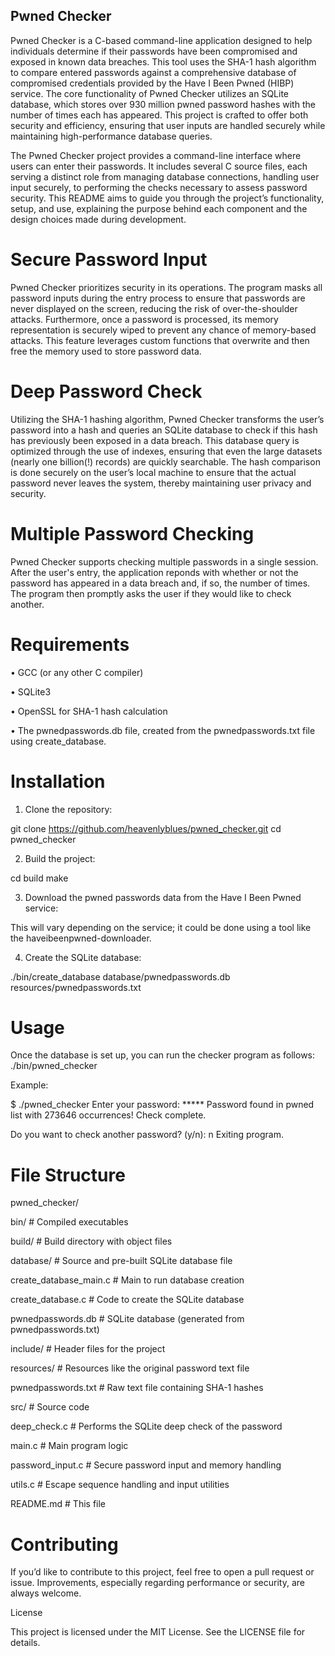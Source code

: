 ## Pwned Checker

Pwned Checker is a C-based command-line application designed to help individuals determine if their passwords have been compromised and exposed in known data breaches. This tool uses the SHA-1 hash algorithm to compare entered passwords against a comprehensive database of compromised credentials provided by the Have I Been Pwned (HIBP) service. The core functionality of Pwned Checker utilizes an SQLite database, which stores over 930 million pwned password hashes with the number of times each has appeared. This project is crafted to offer both security and efficiency, ensuring that user inputs are handled securely while maintaining high-performance database queries.

The Pwned Checker project provides a command-line interface where users can enter their passwords. It includes several C source files, each serving a distinct role from managing database connections, handling user input securely, to performing the checks necessary to assess password security. This README aims to guide you through the project’s functionality, setup, and use, explaining the purpose behind each component and the design choices made during development.

# Secure Password Input

Pwned Checker prioritizes security in its operations. The program masks all password inputs during the entry process to ensure that passwords are never displayed on the screen, reducing the risk of over-the-shoulder attacks. Furthermore, once a password is processed, its memory representation is securely wiped to prevent any chance of memory-based attacks. This feature leverages custom functions that overwrite and then free the memory used to store password data.

# Deep Password Check

Utilizing the SHA-1 hashing algorithm, Pwned Checker transforms the user’s password into a hash and queries an SQLite database to check if this hash has previously been exposed in a data breach. This database query is optimized through the use of indexes, ensuring that even the large datasets (nearly one billion(!) records) are quickly searchable. The hash comparison is done securely on the user’s local machine to ensure that the actual password never leaves the system, thereby maintaining user privacy and security.

# Multiple Password Checking

Pwned Checker supports checking multiple passwords in a single session. After the user's entry, the application reponds with whether or not the password has appeared in a data breach and, if so, the number of times. The program then promptly asks the user if they would like to check another.


# Requirements

• GCC (or any other C compiler)

• SQLite3

• OpenSSL for SHA-1 hash calculation

• The pwnedpasswords.db file, created from the pwnedpasswords.txt file using create_database.


# Installation

1. Clone the repository:

git clone https://github.com/heavenlyblues/pwned_checker.git
cd pwned_checker

2. Build the project:

cd build
make

3. Download the pwned passwords data from the Have I Been Pwned service:

This will vary depending on the service; it could be done using a tool like the haveibeenpwned-downloader.

4. Create the SQLite database:

./bin/create_database database/pwnedpasswords.db resources/pwnedpasswords.txt

# Usage

Once the database is set up, you can run the checker program as follows:
./bin/pwned_checker

Example:

$ ./pwned_checker
Enter your password: *****
Password found in pwned list with 273646 occurrences!
Check complete.

Do you want to check another password? (y/n): n
Exiting program.



# File Structure

pwned_checker/

bin/ # Compiled executables

build/ # Build directory with object files

database/ # Source and pre-built SQLite database file

create_database_main.c # Main to run database creation

create_database.c # Code to create the SQLite database

pwnedpasswords.db # SQLite database (generated from pwnedpasswords.txt)

include/ # Header files for the project

resources/ # Resources like the original password text file

pwnedpasswords.txt # Raw text file containing SHA-1 hashes

src/ # Source code

deep_check.c # Performs the SQLite deep check of the password

main.c # Main program logic

password_input.c # Secure password input and memory handling

utils.c # Escape sequence handling and input utilities

README.md # This file




# Contributing

If you’d like to contribute to this project, feel free to open a pull request or issue. Improvements, especially regarding performance or security, are always welcome.


License

This project is licensed under the MIT License. See the LICENSE file for details.
